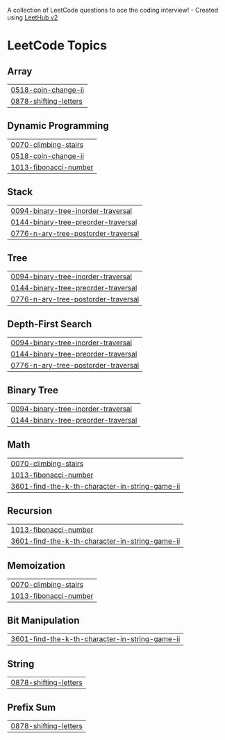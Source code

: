 A collection of LeetCode questions to ace the coding interview! - Created using [LeetHub v2](https://github.com/arunbhardwaj/LeetHub-2.0)
<!---LeetCode Topics Start-->
# LeetCode Topics
## Array
|  |
| ------- |
| [0518-coin-change-ii](https://github.com/IRAI24/leetcode_problems/tree/master/0518-coin-change-ii) |
| [0878-shifting-letters](https://github.com/IRAI24/leetcode_problems/tree/master/0878-shifting-letters) |
## Dynamic Programming
|  |
| ------- |
| [0070-climbing-stairs](https://github.com/IRAI24/leetcode_problems/tree/master/0070-climbing-stairs) |
| [0518-coin-change-ii](https://github.com/IRAI24/leetcode_problems/tree/master/0518-coin-change-ii) |
| [1013-fibonacci-number](https://github.com/IRAI24/leetcode_problems/tree/master/1013-fibonacci-number) |
## Stack
|  |
| ------- |
| [0094-binary-tree-inorder-traversal](https://github.com/IRAI24/leetcode_problems/tree/master/0094-binary-tree-inorder-traversal) |
| [0144-binary-tree-preorder-traversal](https://github.com/IRAI24/leetcode_problems/tree/master/0144-binary-tree-preorder-traversal) |
| [0776-n-ary-tree-postorder-traversal](https://github.com/IRAI24/leetcode_problems/tree/master/0776-n-ary-tree-postorder-traversal) |
## Tree
|  |
| ------- |
| [0094-binary-tree-inorder-traversal](https://github.com/IRAI24/leetcode_problems/tree/master/0094-binary-tree-inorder-traversal) |
| [0144-binary-tree-preorder-traversal](https://github.com/IRAI24/leetcode_problems/tree/master/0144-binary-tree-preorder-traversal) |
| [0776-n-ary-tree-postorder-traversal](https://github.com/IRAI24/leetcode_problems/tree/master/0776-n-ary-tree-postorder-traversal) |
## Depth-First Search
|  |
| ------- |
| [0094-binary-tree-inorder-traversal](https://github.com/IRAI24/leetcode_problems/tree/master/0094-binary-tree-inorder-traversal) |
| [0144-binary-tree-preorder-traversal](https://github.com/IRAI24/leetcode_problems/tree/master/0144-binary-tree-preorder-traversal) |
| [0776-n-ary-tree-postorder-traversal](https://github.com/IRAI24/leetcode_problems/tree/master/0776-n-ary-tree-postorder-traversal) |
## Binary Tree
|  |
| ------- |
| [0094-binary-tree-inorder-traversal](https://github.com/IRAI24/leetcode_problems/tree/master/0094-binary-tree-inorder-traversal) |
| [0144-binary-tree-preorder-traversal](https://github.com/IRAI24/leetcode_problems/tree/master/0144-binary-tree-preorder-traversal) |
## Math
|  |
| ------- |
| [0070-climbing-stairs](https://github.com/IRAI24/leetcode_problems/tree/master/0070-climbing-stairs) |
| [1013-fibonacci-number](https://github.com/IRAI24/leetcode_problems/tree/master/1013-fibonacci-number) |
| [3601-find-the-k-th-character-in-string-game-ii](https://github.com/IRAI24/leetcode_problems/tree/master/3601-find-the-k-th-character-in-string-game-ii) |
## Recursion
|  |
| ------- |
| [1013-fibonacci-number](https://github.com/IRAI24/leetcode_problems/tree/master/1013-fibonacci-number) |
| [3601-find-the-k-th-character-in-string-game-ii](https://github.com/IRAI24/leetcode_problems/tree/master/3601-find-the-k-th-character-in-string-game-ii) |
## Memoization
|  |
| ------- |
| [0070-climbing-stairs](https://github.com/IRAI24/leetcode_problems/tree/master/0070-climbing-stairs) |
| [1013-fibonacci-number](https://github.com/IRAI24/leetcode_problems/tree/master/1013-fibonacci-number) |
## Bit Manipulation
|  |
| ------- |
| [3601-find-the-k-th-character-in-string-game-ii](https://github.com/IRAI24/leetcode_problems/tree/master/3601-find-the-k-th-character-in-string-game-ii) |
## String
|  |
| ------- |
| [0878-shifting-letters](https://github.com/IRAI24/leetcode_problems/tree/master/0878-shifting-letters) |
## Prefix Sum
|  |
| ------- |
| [0878-shifting-letters](https://github.com/IRAI24/leetcode_problems/tree/master/0878-shifting-letters) |
<!---LeetCode Topics End-->